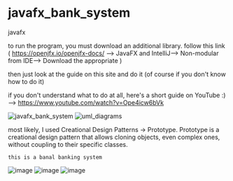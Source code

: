 # javafx_bank_system
javafx

to run the program, you must download an additional library. follow this link ( https://openjfx.io/openjfx-docs/ --> JavaFX and IntelliJ--> Non-modular from IDE--> Download the appropriate <JavaFX SDK> )
  
then just look at the guide on this site and do it (of course if you don't know how to do it)

if you don't understand what to do at all, here's a short guide on YouTube :)  --> https://www.youtube.com/watch?v=Ope4icw6bVk






![javafx_bank_system](https://user-images.githubusercontent.com/74898205/199305084-cd0f96da-c612-4f35-a3c5-017d70ca3323.png)
![uml_diagrams](https://user-images.githubusercontent.com/74898205/199305094-ac44180b-a6ad-495b-9b1a-6add01b71c75.png)

  
most likely, I used Creational Design Patterns -> Prototype.
Prototype is a creational design pattern that allows cloning objects, even complex ones, without coupling to their specific classes.
    
    
    this is a banal banking system
  ![image](https://user-images.githubusercontent.com/74898205/199306988-3f7a88a1-b1ff-4f5d-ad5f-7cc0d55430eb.png)
  ![image](https://user-images.githubusercontent.com/74898205/199307032-39613ea3-236f-486f-8ac5-296f03eb5345.png)
  ![image](https://user-images.githubusercontent.com/74898205/199307229-eda459c4-1db6-4965-8c03-cc2479c15234.png)


